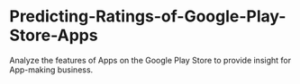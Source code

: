 # Predicting-Ratings-of-Google-Play-Store-Apps
Analyze the features of Apps on the Google Play Store to provide insight for App-making business.
